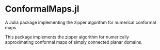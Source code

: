 # ConformalMaps.jl
A Julia package implementing the zipper algorithm for numerical conformal maps

This package implements the zipper algorithm for numerically approximating conformal maps of simply connected planar domains. 
